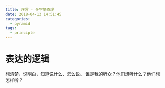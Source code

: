 ```yaml
---
title: 序言 - 金字塔原理
date: 2018-04-13 14:51:45
categories:
  - pyramid
tags:
  - principle
---
```

# 表达的逻辑

想清楚，说明白，知道说什么、怎么说。
谁是我的听众？他们想听什么？他们想怎样听？

